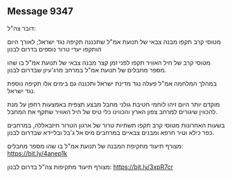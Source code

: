 ## Message 9347

דובר צה"ל: 

מטוסי קרב תקפו מבנה צבאי של תנועת אמ"ל שתכננה תקיפה נגד ישראל; לאורך היום הותקפו יעדי טרור נוספים בדרום לבנון

מטוסי קרב של חיל האוויר תקפו לפני זמן קצר מבנה צבאי של תנועת אמ"ל בו שהו מספר מחבלים של תנועת אמ"ל במרחב מרג'עיון שבדרום לבנון. 

במהלך המלחמה אמ"ל פעלה נגד מדינת ישראל ותכננה גם בימים אלו תקיפה נוספת נגד ישראל.

מוקדם יותר היום זיהו לוחמי חטיבת גולני מחבל מבצע תצפית באמצעות רחפן על מנת להכווין שיגורים למרחב צפון הארץ והכווינו כלי טיס של חיל האוויר שתקף את המחבל. 

בשעות האחרונות מטוסי קרב תקפו תשתיות טרור של ארגון הטרור חיזבאללה, במרחבים כפר כילא וטיר חרפא ומבנים צבאיים במרחבים מיס אל ג'בל ובליידא שבדרום לבנון.

מצורף תיעוד מתקיפת המבנה של תנועת אמ"ל בו שהו מספר מחבלים: https://bit.ly/4anep1k

מצורף תיעוד מתקיפות צה"ל בדרום לבנון: https://bit.ly/3xpR7cr

